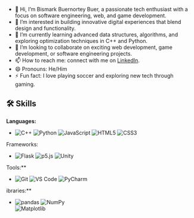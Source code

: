- 👋 Hi, I’m Bismark Buernortey Buer, a passionate tech enthusiast with a focus on software engineering, web, and game development.
- 👀 I’m interested in building innovative digital experiences that blend design and functionality.
- 🌱 I’m currently learning advanced data structures, algorithms, and exploring optimization techniques in C++ and Python.
- 💞️ I’m looking to collaborate on exciting web development, game development, or software engineering projects.
- 📫 How to reach me: connect with me on [LinkedIn](https://www.linkedin.com/in/bbbuer3/).
- 😄 Pronouns: He/Him
- ⚡ Fun fact: I love playing soccer and exploring new tech through gaming.

<!---
Buernortey67/Buernortey67 is a ✨ special ✨ repository because its `README.md` (this file) appears on your GitHub profile.
You can click the Preview link to take a look at your changes.
--->
## 🛠️ Skills

**Languages:**  
- ![C++](https://img.shields.io/badge/-C++-00599C?style=flat&logo=c%2B%2B&logoColor=white)   ![Python](https://img.shields.io/badge/-Python-3776AB?style=flat&logo=python&logoColor=white)    ![JavaScript](https://img.shields.io/badge/-JavaScript-F7DF1E?style=flat&logo=javascript&logoColor=black)  ![HTML5](https://img.shields.io/badge/-HTML5-E34F26?style=flat&logo=html5&logoColor=white)  ![CSS3](https://img.shields.io/badge/-CSS3-1572B6?style=flat&logo=css3)


Frameworks:
- ![Flask](https://img.shields.io/badge/-Flask-000000?style=flat&logo=flask)  ![p5.js](https://img.shields.io/badge/-p5.js-ED225D?style=flat&logo=p5dotjs)  ![Unity](https://img.shields.io/badge/-Unity-000000?style=flat&logo=unity)


Tools:**  
- ![Git](https://img.shields.io/badge/-Git-F05032?style=flat&logo=git&logoColor=white)   ![VS Code](https://img.shields.io/badge/-VS%20Code-007ACC?style=flat&logo=visual-studio-code&logoColor=white)   ![PyCharm](https://img.shields.io/badge/-PyCharm-000000?style=flat&logo=pycharm)


ibraries:**  
- ![pandas](https://img.shields.io/badge/-pandas-150458?style=flat&logo=pandas)   ![NumPy](https://img.shields.io/badge/-NumPy-013243?style=flat&logo=numpy)  
 ![Matplotlib](https://img.shields.io/badge/-Matplotlib-013243?style=flat&logo=matplotlib)


